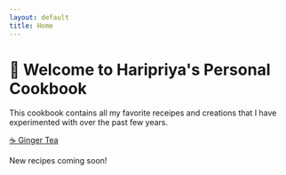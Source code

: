 ```yaml
---
layout: default
title: Home
---
```


# 🍲 Welcome to Haripriya's Personal Cookbook

This cookbook contains all my favorite receipes and creations that I have experimented with over the past few years.

 [☕ Ginger Tea](Beverages/ginger-tea)

New recipes coming soon!
